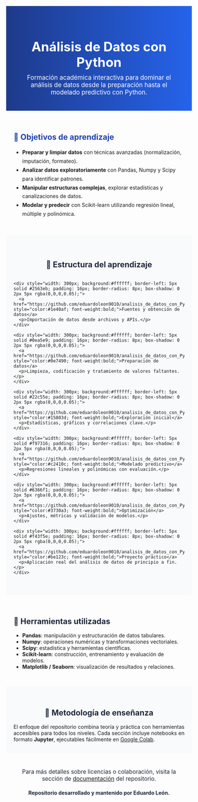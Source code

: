 <!-- README.md interactivo, dinámico y profesional para GitHub -->

<!-- Encabezado con fondo y título central -->
<div style="text-align:center; padding: 40px; background: linear-gradient(to right, #1e3a8a, #2563eb); color: white;">
  <h1 style="margin-bottom: 0.3em; font-size: 2.5em;">Análisis de Datos con Python</h1>
  <p style="font-size: 1.2em; max-width: 700px; margin: auto;">
    Formación académica interactiva para dominar el análisis de datos desde la preparación hasta el modelado predictivo con Python.
  </p>
</div>

<!-- Sección: Objetivos -->
<section style="padding: 30px 20px; max-width: 1000px; margin: auto;">
  <h2 style="color:#1e40af;">🎯 Objetivos de aprendizaje</h2>
  <ul style="line-height: 1.7em;">
    <li><strong>Preparar y limpiar datos</strong> con técnicas avanzadas (normalización, imputación, formateo).</li>
    <li><strong>Analizar datos exploratoriamente</strong> con Pandas, Numpy y Scipy para identificar patrones.</li>
    <li><strong>Manipular estructuras complejas</strong>, explorar estadísticas y canalizaciones de datos.</li>
    <li><strong>Modelar y predecir</strong> con Scikit-learn utilizando regresión lineal, múltiple y polinómica.</li>
  </ul>
</section>

<!-- Sección: Estructura visual del curso -->
<section style="background-color: #f9fafb; padding: 40px 20px;">
  <h2 style="text-align:center; color:#1e293b;">📘 Estructura del aprendizaje</h2>
  <div style="display: flex; flex-wrap: wrap; justify-content: center; gap: 24px; max-width: 1100px; margin: auto;">

    <div style="width: 300px; background:#ffffff; border-left: 5px solid #2563eb; padding: 16px; border-radius: 8px; box-shadow: 0 2px 5px rgba(0,0,0,0.05);">
      <a href="https://github.com/eduardoleon9010/analisis_de_datos_con_Python/blob/main/secciones/1._fuentes_y_obtenci%C3%B3n_de_datos.md" style="color:#1e40af; font-weight:bold;">Fuentes y obtención de datos</a>
      <p>Importación de datos desde archivos y APIs.</p>
    </div>

    <div style="width: 300px; background:#ffffff; border-left: 5px solid #0ea5e9; padding: 16px; border-radius: 8px; box-shadow: 0 2px 5px rgba(0,0,0,0.05);">
      <a href="https://github.com/eduardoleon9010/analisis_de_datos_con_Python/blob/main/secciones/2._preparacion_de_datos_para_el_analisis.md" style="color:#0e7490; font-weight:bold;">Preparación de datos</a>
      <p>Limpieza, codificación y tratamiento de valores faltantes.</p>
    </div>

    <div style="width: 300px; background:#ffffff; border-left: 5px solid #22c55e; padding: 16px; border-radius: 8px; box-shadow: 0 2px 5px rgba(0,0,0,0.05);">
      <a href="https://github.com/eduardoleon9010/analisis_de_datos_con_Python/blob/main/secciones/3._exploracion_inicial_de_los_datos.md" style="color:#15803d; font-weight:bold;">Exploración inicial</a>
      <p>Estadísticas, gráficos y correlaciones clave.</p>
    </div>

    <div style="width: 300px; background:#ffffff; border-left: 5px solid #f97316; padding: 16px; border-radius: 8px; box-shadow: 0 2px 5px rgba(0,0,0,0.05);">
      <a href="https://github.com/eduardoleon9010/analisis_de_datos_con_Python/blob/main/secciones/4._creacion_de_modelos_predictivos.md" style="color:#c2410c; font-weight:bold;">Modelado predictivo</a>
      <p>Regresiones lineales y polinómicas con evaluación.</p>
    </div>

    <div style="width: 300px; background:#ffffff; border-left: 5px solid #6366f1; padding: 16px; border-radius: 8px; box-shadow: 0 2px 5px rgba(0,0,0,0.05);">
      <a href="https://github.com/eduardoleon9010/analisis_de_datos_con_Python/blob/main/secciones/5._optimizacion_de_modelos_y_resultados.md" style="color:#3730a3; font-weight:bold;">Optimización</a>
      <p>Ajustes, métricas y validación de modelos.</p>
    </div>

    <div style="width: 300px; background:#ffffff; border-left: 5px solid #f43f5e; padding: 16px; border-radius: 8px; box-shadow: 0 2px 5px rgba(0,0,0,0.05);">
      <a href="https://github.com/eduardoleon9010/analisis_de_datos_con_Python/blob/main/secciones/6._proyecto_de_aplicacion_practica.md" style="color:#be123c; font-weight:bold;">Proyecto práctico</a>
      <p>Aplicación real del análisis de datos de principio a fin.</p>
    </div>

  </div>
</section>

<!-- Herramientas -->
<section style="padding: 30px 20px; max-width: 1000px; margin: auto;">
  <h2 style="color:#1e293b;">🔧 Herramientas utilizadas</h2>
  <ul>
    <li><strong>Pandas</strong>: manipulación y estructuración de datos tabulares.</li>
    <li><strong>Numpy</strong>: operaciones numéricas y transformaciones vectoriales.</li>
    <li><strong>Scipy</strong>: estadística y herramientas científicas.</li>
    <li><strong>Scikit-learn</strong>: construcción, entrenamiento y evaluación de modelos.</li>
    <li><strong>Matplotlib / Seaborn</strong>: visualización de resultados y relaciones.</li>
  </ul>
</section>

<!-- Metodología -->
<section style="background-color: #f9fafb; padding: 30px 20px;">
  <h2 style="text-align:center; color:#1e293b;">📘 Metodología de enseñanza</h2>
  <p style="max-width: 800px; margin:auto; text-align: justify;">
    El enfoque del repositorio combina teoría y práctica con herramientas accesibles para todos los niveles. Cada sección incluye notebooks en formato <strong>Jupyter</strong>, ejecutables fácilmente en <a href="https://colab.research.google.com/" target="_blank">Google Colab</a>.
  </p>
</section>

<!-- Cierre -->
<section style="padding: 40px 20px; text-align: center; color: #1e293b;">
  <p style="font-size: 1.1em; max-width: 700px; margin:auto;">
    Para más detalles sobre licencias o colaboración, visita la sección de <a href="https://github.com/eduardoleon9010/analisis_de_datos_con_Python/tree/main/documentacion">documentación</a> del repositorio.
  </p>
  <p style="margin-top: 20px; font-weight: bold;">Repositorio desarrollado y mantenido por Eduardo León.</p>
</section>
